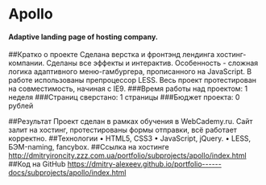 # Apollo
#### Adaptive landing page of hosting company.

##Кратко о проекте
Сделана верстка и фронтэнд лендинга хостинг-компании. Сделаны все эффекты и интерактив. Особенность - сложная логика адаптивного меню-гамбургера, прописанного на JavaScript. В работе использованы препроцессор LESS. Весь проект протестирован на совместимость, начиная с IE9.
###Время работы над проектом: 1 неделя
###Страниц сверстано: 1 страницы
###Бюджет проекта: 0 рублей

##Результат
Проект сделан в рамках обучения в WebCademy.ru. Сайт залит на хостинг, протестированы формы отправки, всё работает корректно.
##Технологии
• HTML5, CSS3
• JavaScript, jQuery.
• LESS, БЭМ-naming, fancybox.
##Ссылка на хостинге
http://dmitryironcity.zzz.com.ua/portfolio/subprojects/apollo/index.html
##Код на GitHub
https://dmitry-alexeev.github.io/portfolio------docs/subprojects/apollo/index.html
